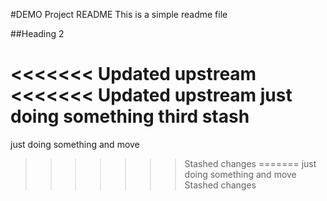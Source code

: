#DEMO Project README
This is a simple readme file

##Heading 2

<<<<<<< Updated upstream
<<<<<<< Updated upstream
just doing something third stash
=======
just doing something and move
>>>>>>> Stashed changes
=======
just doing something and move
>>>>>>> Stashed changes


